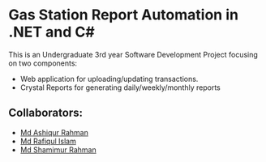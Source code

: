 # Gas Station Report Automation in .NET and C#

This is an Undergraduate 3rd year Software Development Project focusing on two components:

* Web application for uploading/updating transactions.
* Crystal Reports for generating daily/weekly/monthly reports

## Collaborators:
* [Md Ashiqur Rahman](https://github.com/ashiqopu)
* [Md Rafiqul Islam](https://github.com/mdrafiqulrabin)
* [Md Shamimur Rahman](https://www.linkedin.com/in/md-shamimur-rahman-830657100/)
